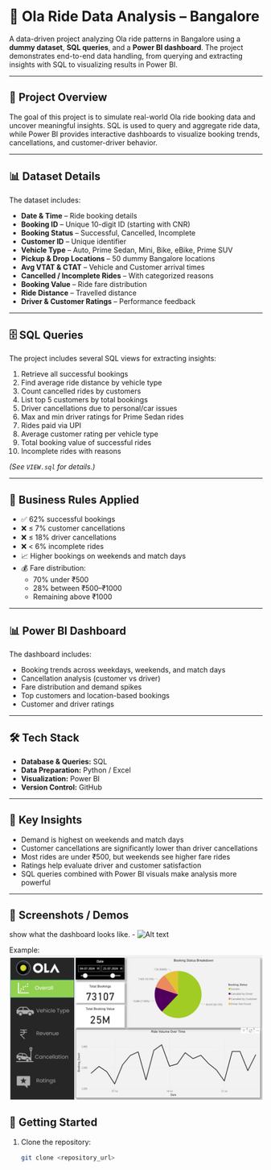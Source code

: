# 🚖 Ola Ride Data Analysis – Bangalore  

A data-driven project analyzing Ola ride patterns in Bangalore using a **dummy dataset**, **SQL queries**, and a **Power BI dashboard**. The project demonstrates end-to-end data handling, from querying and extracting insights with SQL to visualizing results in Power BI.  

---

## 📌 Project Overview  
The goal of this project is to simulate real-world Ola ride booking data and uncover meaningful insights. SQL is used to query and aggregate ride data, while Power BI provides interactive dashboards to visualize booking trends, cancellations, and customer-driver behavior.  

---

## 📊 Dataset Details  
The dataset includes:  
- **Date & Time** – Ride booking details  
- **Booking ID** – Unique 10-digit ID (starting with CNR)  
- **Booking Status** – Successful, Cancelled, Incomplete  
- **Customer ID** – Unique identifier  
- **Vehicle Type** – Auto, Prime Sedan, Mini, Bike, eBike, Prime SUV  
- **Pickup & Drop Locations** – 50 dummy Bangalore locations  
- **Avg VTAT & CTAT** – Vehicle and Customer arrival times  
- **Cancelled / Incomplete Rides** – With categorized reasons  
- **Booking Value** – Ride fare distribution  
- **Ride Distance** – Travelled distance  
- **Driver & Customer Ratings** – Performance feedback  

---

## 🗄️ SQL Queries  
The project includes several SQL views for extracting insights:  
1. Retrieve all successful bookings  
2. Find average ride distance by vehicle type  
3. Count cancelled rides by customers  
4. List top 5 customers by total bookings  
5. Driver cancellations due to personal/car issues  
6. Max and min driver ratings for Prime Sedan rides  
7. Rides paid via UPI  
8. Average customer rating per vehicle type  
9. Total booking value of successful rides  
10. Incomplete rides with reasons  

*(See `VIEW.sql` for details.)*  

---

## 📌 Business Rules Applied  
- ✅ 62% successful bookings  
- ❌ ≤ 7% customer cancellations  
- ❌ ≤ 18% driver cancellations  
- ❌ < 6% incomplete rides  
- 📈 Higher bookings on weekends and match days  
- 💰 Fare distribution:  
  - 70% under ₹500  
  - 28% between ₹500–₹1000  
  - Remaining above ₹1000  

---

## 📊 Power BI Dashboard  
The dashboard includes:  
- Booking trends across weekdays, weekends, and match days  
- Cancellation analysis (customer vs driver)  
- Fare distribution and demand spikes  
- Top customers and location-based bookings  
- Customer and driver ratings  

---

## 🛠️ Tech Stack  
- **Database & Queries:** SQL  
- **Data Preparation:** Python / Excel  
- **Visualization:** Power BI  
- **Version Control:** GitHub  

---

## 🎯 Key Insights  
- Demand is highest on weekends and match days  
- Customer cancellations are significantly lower than driver cancellations  
- Most rides are under ₹500, but weekends see higher fare rides  
- Ratings help evaluate driver and customer satisfaction  
- SQL queries combined with Power BI visuals make analysis more powerful  

---

## 📸  Screenshots / Demos
 show what the dashboard looks like. - ![Alt text](https://github.com/username/repo/assets/image.png)

 Example: ![Dashboard Preview](https://github.com/mdsajidhussain0786/Ola-Ride-Analytics/blob/main/Snapshot%20of%20Ola%20Dashboard.png)
 

## 🚀 Getting Started  
1. Clone the repository:  
   ```bash
   git clone <repository_url>
